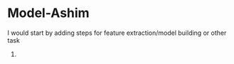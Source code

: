 # Model-Ashim

I would start by adding steps for feature extraction/model building or other task

1. 

